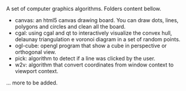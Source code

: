 A set of computer graphics algorithms. Folders content bellow.

- canvas: an html5 canvas drawing board. You can draw dots, lines, polygons and circles and clean all the board.
- cgal: using cgal and qt to interactively visualize the convex hull, delaunay triangulation e voronoi diagram in a set of random points.
- ogl-cube: opengl program that show a cube in perspective or orthogonal view.
- pick: algorithm to detect if a line was clicked by the user.
- w2v: algorithm that convert coordinates from window context to viewport context.


... more to be added.
